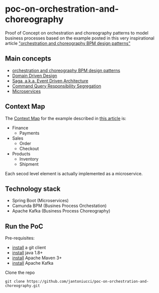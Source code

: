 # poc-on-orchestration-and-choreography

Proof of Concept on orchestration and choreography patterns to model business processes based on the example posted in this very inspirational article ["orchestration and choreography BPM design patterns"](http://plexiti.com/en/blog/2017/03/microservices-orchestration-or-choreography/)

## Main concepts
* [orchestration and choreography BPM design patterns](http://plexiti.com/en/blog/2017/03/microservices-orchestration-or-choreography/)
* [Domain Driven Design](https://airbrake.io/blog/software-design/domain-driven-design)
* [Saga, a.k.a. Event Driven Architecture](http://microservices.io/patterns/data/saga.html)
* [Command Query Responsibility Segregation](https://martinfowler.com/bliki/CQRS.html)
* [Microservices](https://martinfowler.com/articles/microservices.html)

## Context Map
The [Context Map](https://www.infoq.com/articles/ddd-contextmapping) for the example described in [this article](http://plexiti.com/en/blog/2017/03/microservices-orchestration-or-choreography/) is:

* Finance
    * Payments
* Sales
    * Order
    * Checkout
* Products
    * Inventory 
    * Shipment

Each secod level element is actually implemented as a microservice.

## Technology stack
* Spring Boot (Microservices)
* Camunda BPM (Busines Process Orchestation)
* Apache Kafka (Business Process Choreography)

## Run the PoC
Pre-requisites:
* [install](https://git-scm.com/book/en/v2/Getting-Started-Installing-Git) a git client
* [install](http://www.oracle.com/technetwork/java/javase/downloads/jdk8-downloads-2133151.html) java 1.8+
* [install](https://maven.apache.org/install.html) Apache Maven 3+
* [install](https://kafka.apache.org/quickstart) Apache Kafka 

Clone the repo
```
git clone https://github.com/jantoniucci/poc-on-orchestration-and-choreography.git
```
